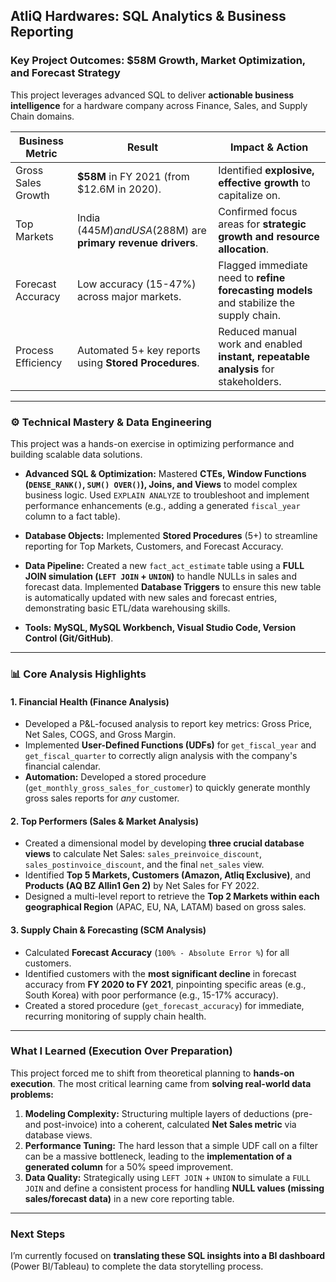 ## **AtliQ Hardwares: SQL Analytics & Business Reporting**

### **Key Project Outcomes: $58M Growth, Market Optimization, and Forecast Strategy**

This project leverages advanced SQL to deliver **actionable business intelligence** for a hardware company across Finance, Sales, and Supply Chain domains.

| Business Metric    | Result                                                         | Impact & Action                                                                         |
| ------------------ | -------------------------------------------------------------- | --------------------------------------------------------------------------------------- |
| Gross Sales Growth | **$58M** in FY 2021 (from $12.6M in 2020).                     | Identified **explosive, effective growth** to capitalize on.                            |
| Top Markets        | India ($445M) and USA ($288M) are **primary revenue drivers**. | Confirmed focus areas for **strategic growth and resource allocation**.                 |
| Forecast Accuracy  | Low accuracy (15-47%) across major markets.                    | Flagged immediate need to **refine forecasting models** and stabilize the supply chain. |
| Process Efficiency | Automated 5+ key reports using **Stored Procedures**.          | Reduced manual work and enabled **instant, repeatable analysis** for stakeholders.      |


---

### ⚙️ **Technical Mastery & Data Engineering**

This project was a hands-on exercise in optimizing performance and building scalable data solutions.

- **Advanced SQL & Optimization:** Mastered **CTEs, Window Functions (`DENSE_RANK()`, `SUM() OVER()`), Joins, and Views** to model complex business logic. Used `EXPLAIN ANALYZE` to troubleshoot and implement performance enhancements (e.g., adding a generated `fiscal_year` column to a fact table).

- **Database Objects:** Implemented **Stored Procedures** (5+) to streamline reporting for Top Markets, Customers, and Forecast Accuracy.

- **Data Pipeline:** Created a new `fact_act_estimate` table using a **FULL JOIN simulation (`LEFT JOIN` + `UNION`)** to handle NULLs in sales and forecast data. Implemented **Database Triggers** to ensure this new table is automatically updated with new sales and forecast entries, demonstrating basic ETL/data warehousing skills.

- **Tools:** **MySQL, MySQL Workbench, Visual Studio Code, Version Control (Git/GitHub)**.

---

### 📊 **Core Analysis Highlights**

#### **1. Financial Health (Finance Analysis)**

- Developed a P&L-focused analysis to report key metrics: Gross Price, Net Sales, COGS, and Gross Margin.
- Implemented **User-Defined Functions (UDFs)** for `get_fiscal_year` and `get_fiscal_quarter` to correctly align analysis with the company's financial calendar.
- **Automation:** Developed a stored procedure (`get_monthly_gross_sales_for_customer`) to quickly generate monthly gross sales reports for _any_ customer.

#### **2. Top Performers (Sales & Market Analysis)**

- Created a dimensional model by developing **three crucial database views** to calculate Net Sales: `sales_preinvoice_discount`, `sales_postinvoice_discount`, and the final `net_sales` view.
- Identified **Top 5 Markets, Customers (Amazon, Atliq Exclusive)**, and **Products (AQ BZ Allin1 Gen 2)** by Net Sales for FY 2022.
- Designed a multi-level report to retrieve the **Top 2 Markets within each geographical Region** (APAC, EU, NA, LATAM) based on gross sales.

#### **3. Supply Chain & Forecasting (SCM Analysis)**

- Calculated **Forecast Accuracy** (`100% - Absolute Error %`) for all customers.
- Identified customers with the **most significant decline** in forecast accuracy from **FY 2020 to FY 2021**, pinpointing specific areas (e.g., South Korea) with poor performance (e.g., 15-17% accuracy).
- Created a stored procedure (`get_forecast_accuracy`) for immediate, recurring monitoring of supply chain health.

---

### **What I Learned (Execution Over Preparation)**

This project forced me to shift from theoretical planning to **hands-on execution**. The most critical learning came from **solving real-world data problems:**

1. **Modeling Complexity:** Structuring multiple layers of deductions (pre- and post-invoice) into a coherent, calculated **Net Sales metric** via database views.
2. **Performance Tuning:** The hard lesson that a simple UDF call on a filter can be a massive bottleneck, leading to the **implementation of a generated column** for a 50% speed improvement.
3. **Data Quality:** Strategically using `LEFT JOIN` + `UNION` to simulate a `FULL JOIN` and define a consistent process for handling **NULL values (missing sales/forecast data)** in a new core reporting table.

---
### **Next Steps**

I’m currently focused on **translating these SQL insights into a BI dashboard** (Power BI/Tableau) to complete the data storytelling process.